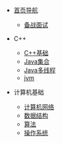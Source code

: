 
* [首页导航](./HOME_PAGE.md)

  * [备战面试](./docs/a-1备战面试.md)
  
* C++

  * [C++基础](./docs/Knowledge/C++/b-1C++基础.md)
  * [Java集合](./docs/Knowledge/C++/b-2Java集合.md)
  * [Java多线程](./docs/Knowledge/C++/b-3Java多线程.md)
  * [jvm](./docs/Knowledge/C++/b-4jvm.md)

* 计算机基础

  * [计算机网络](./docs/Knowledge/计算机网络/c-1计算机网络.md)
  * [数据结构](./docs/Knowledge/数据结构/c-2数据结构.md)
  * [算法](./docs/Knowledge/算法/c-3算法.md)
  * [操作系统](./docs/Knowledge/操作系统/c-4操作系统.md)

  

